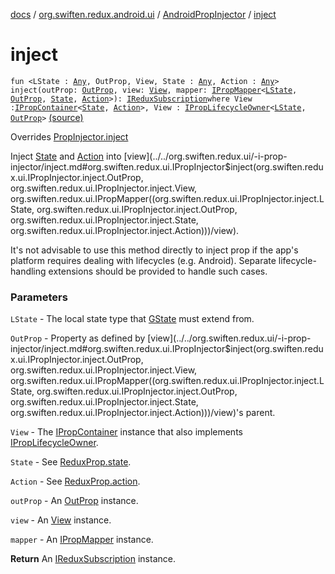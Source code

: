 [docs](../../index.md) / [org.swiften.redux.android.ui](../index.md) / [AndroidPropInjector](index.md) / [inject](./inject.md)

# inject

`fun <LState : `[`Any`](https://kotlinlang.org/api/latest/jvm/stdlib/kotlin/-any/index.html)`, OutProp, View, State : `[`Any`](https://kotlinlang.org/api/latest/jvm/stdlib/kotlin/-any/index.html)`, Action : `[`Any`](https://kotlinlang.org/api/latest/jvm/stdlib/kotlin/-any/index.html)`> inject(outProp: `[`OutProp`](inject.md#OutProp)`, view: `[`View`](inject.md#View)`, mapper: `[`IPropMapper`](../../org.swiften.redux.ui/-i-prop-mapper.md)`<`[`LState`](inject.md#LState)`, `[`OutProp`](inject.md#OutProp)`, `[`State`](inject.md#State)`, `[`Action`](inject.md#Action)`>): `[`IReduxSubscription`](../../org.swiften.redux.core/-i-redux-subscription/index.md)` where View : `[`IPropContainer`](../../org.swiften.redux.ui/-i-prop-container/index.md)`<`[`State`](inject.md#State)`, `[`Action`](inject.md#Action)`>, View : `[`IPropLifecycleOwner`](../../org.swiften.redux.ui/-i-prop-lifecycle-owner/index.md)`<`[`LState`](inject.md#LState)`, `[`OutProp`](inject.md#OutProp)`>` [(source)](https://github.com/protoman92/KotlinRedux/tree/master/android/android-ui/src/main/java/org/swiften/redux/android/ui/AndroidPropInjector.kt#L30)

Overrides [PropInjector.inject](../../org.swiften.redux.ui/-prop-injector/inject.md)

Inject [State](../../org.swiften.redux.ui/-i-prop-injector/inject.md#State) and [Action](../../org.swiften.redux.ui/-i-prop-injector/inject.md#Action) into [view](../../org.swiften.redux.ui/-i-prop-injector/inject.md#org.swiften.redux.ui.IPropInjector$inject(org.swiften.redux.ui.IPropInjector.inject.OutProp, org.swiften.redux.ui.IPropInjector.inject.View, org.swiften.redux.ui.IPropMapper((org.swiften.redux.ui.IPropInjector.inject.LState, org.swiften.redux.ui.IPropInjector.inject.OutProp, org.swiften.redux.ui.IPropInjector.inject.State, org.swiften.redux.ui.IPropInjector.inject.Action)))/view).

It's not advisable to use this method directly to inject prop if the app's platform requires
dealing with lifecycles (e.g. Android). Separate lifecycle-handling extensions should be
provided to handle such cases.

### Parameters

`LState` - The local state type that [GState](../../org.swiften.redux.ui/-i-prop-injector/index.md#GState) must extend from.

`OutProp` - Property as defined by [view](../../org.swiften.redux.ui/-i-prop-injector/inject.md#org.swiften.redux.ui.IPropInjector$inject(org.swiften.redux.ui.IPropInjector.inject.OutProp, org.swiften.redux.ui.IPropInjector.inject.View, org.swiften.redux.ui.IPropMapper((org.swiften.redux.ui.IPropInjector.inject.LState, org.swiften.redux.ui.IPropInjector.inject.OutProp, org.swiften.redux.ui.IPropInjector.inject.State, org.swiften.redux.ui.IPropInjector.inject.Action)))/view)'s parent.

`View` - The [IPropContainer](../../org.swiften.redux.ui/-i-prop-container/index.md) instance that also implements [IPropLifecycleOwner](../../org.swiften.redux.ui/-i-prop-lifecycle-owner/index.md).

`State` - See [ReduxProp.state](../../org.swiften.redux.ui/-redux-prop/state.md).

`Action` - See [ReduxProp.action](../../org.swiften.redux.ui/-redux-prop/action.md).

`outProp` - An [OutProp](../../org.swiften.redux.ui/-i-prop-injector/inject.md#OutProp) instance.

`view` - An [View](../../org.swiften.redux.ui/-i-prop-injector/inject.md#View) instance.

`mapper` - An [IPropMapper](../../org.swiften.redux.ui/-i-prop-mapper.md) instance.

**Return**
An [IReduxSubscription](../../org.swiften.redux.core/-i-redux-subscription/index.md) instance.

